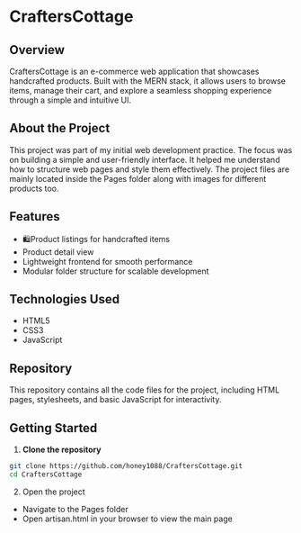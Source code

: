 # CraftersCottage

## Overview
CraftersCottage is an e-commerce web application that showcases handcrafted products. Built with the MERN stack, it allows users to browse items, manage their cart, and explore a seamless shopping experience through a simple and intuitive UI.

## About the Project
This project was part of my initial web development practice. The focus was on building a simple and user-friendly interface. It helped me understand how to structure web pages and style them effectively. The project files are mainly located inside the Pages folder along with images for different products too.

## Features
- 🛍Product listings for handcrafted items
- Product detail view
- Lightweight frontend for smooth performance
- Modular folder structure for scalable development

## Technologies Used
- HTML5
- CSS3
- JavaScript

## Repository
This repository contains all the code files for the project, including HTML pages, stylesheets, and basic JavaScript for interactivity.

## Getting Started

1. **Clone the repository**
```bash
git clone https://github.com/honey1088/CraftersCottage.git
cd CraftersCottage
```

2. Open the project
- Navigate to the Pages folder
- Open artisan.html in your browser to view the main page
